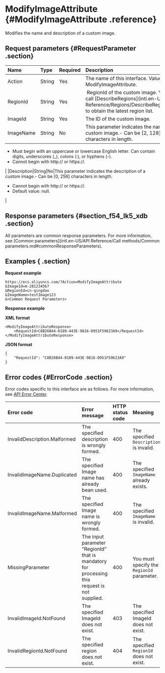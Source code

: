 # ModifyImageAttribute {#ModifyImageAttribute .reference}

Modifies the name and description of a custom image.

## Request parameters {#RequestParameter .section}

|Name|Type|Required|Description|
|:---|:---|:-------|:----------|
|Action|String|Yes|The name of this interface. Value: ModifyImageAttribute.|
|RegionId|String|Yes| RegionId of the custom image. You can call [DescribeRegions](intl.en-US/API Reference/Regions/DescribeRegions.md#) to obtain the latest region list.|
|ImageId|String|Yes|The ID of the custom image.|
|ImageName|String|No|This parameter indicates the name of the custom image.-   Can be \[2, 128\] characters in length.
-   Must begin with an uppercase or lowercase English letter. Can contain digits, underscores \(\_\), colons \(:\), or hyphens \(-\).
-   Cannot begin with http:// or https://.

|
|Description|String|No|This parameter indicates the description of a custom image.-   Can be \[0, 256\] characters in length.
-   Cannot begin with http:// or https://.
-   Default value: null.

|

## Response parameters {#section_f54_lk5_xdb .section}

All parameters are common response parameters. For more information, see [Common parameters](intl.en-US/API Reference/Call methods/Common parameters.md#commonResponseParameters).

## Examples { .section}

**Request example** 

```
https://ecs.aliyuncs.com/?Action=ModifyImageAttribute
&ImageId=m-281234567
&RegionId=cn-qingdao
&ImageName=testImage123
&<Common Request Parameters>
```

**Response example** 

**XML format**

```
<ModifyImageAttributeResponse>
    <RequestId>C8B26B44-0189-443E-9816-D951F59623A9</RequestId>
</ModifyImageAttributeResponse>
```

 **JSON format** 

```
{
    "RequestId": "C8B26B44-0189-443E-9816-D951F59623A9"
}
```

## Error codes {#ErrorCode .section}

Error codes specific to this interface are as follows. For more information, see [API Error Center](https://error-center.alibabacloud.com/status/product/Ecs).

|Error code|Error message|HTTP status code|Meaning|
|:---------|:------------|:---------------|:------|
|InvalidDescription.Malformed|The specified description is wrongly formed.|400|The specified `Description` is invalid.|
|InvalidImageName.Duplicated|The specified Image name has already bean used.|400|The specified `ImageName` already exists.|
|InvalidImageName.Malformed|The specified Image name is wrongly formed.|400|The specified `ImageName` is invalid.|
|MissingParameter|The input parameter “RegionId” that is mandatory for processing this request is not supplied.|400|You must specify the `RegionId` parameter.|
|InvalidImageId.NotFound|The specified ImageId does not exist.|403|The specified ImageId does not exist.|
|InvalidRegionId.NotFound|The specified region does not exist.|404|The specified `RegionId` does not exist.|

